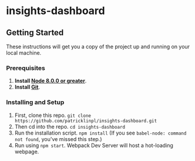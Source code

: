 # insights-dashboard

## Getting Started

These instructions will get you a copy of the project up and running on your local machine.

### Prerequisites

1. **Install [Node 8.0.0 or greater](https://nodejs.org)**.
2. **Install [Git](https://git-scm.com/downloads)**.

### Installing and Setup

1. First, clone this repo. `git clone https://github.com/patricklinpl/insights-dashboard.git`
2. Then cd into the repo. `cd insights-dashboard`
3. Run the installation script. `npm install` (If you see `babel-node: command not found`, you've missed this step.)
4. Run using `npm start`. Webpack Dev Server will host a hot-loading webpage.
